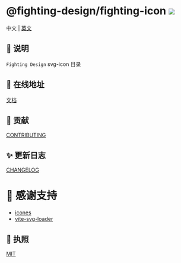 # @fighting-design/fighting-icon <a href="https://www.npmjs.com/package/@fighting-design/fighting-icon"><img src="https://badgen.net/npm/v/@fighting-design/fighting-icon" /></a>

中文 | [英文](https://github.com/FightingDesign/fighting-design/blob/master/packages/fighting-icon/README.en-US.md)

## 🐳 说明

`Fighting Design` svg-icon 目录

## 🔑 在线地址

[文档](https://fighting.tianyuhao.cn/components/svg-icon.html)

## 🔅 贡献

[CONTRIBUTING](https://github.com/FightingDesign/fighting-design/blob/master/packages/fighting-icon/CONTRIBUTING.md)

## ✨ 更新日志

[CHANGELOG](https://github.com/FightingDesign/fighting-design/blob/master/packages/fighting-icon/CHANGELOG.md)

# 💌 感谢支持

- [icones](https://github.com/antfu/icones)
- [vite-svg-loader](https://github.com/jpkleemans/vite-svg-loader)

## 💬 执照

[MIT](https://github.com/FightingDesign/fighting-design/blob/master/packages/fighting-icon/LICENSE)
